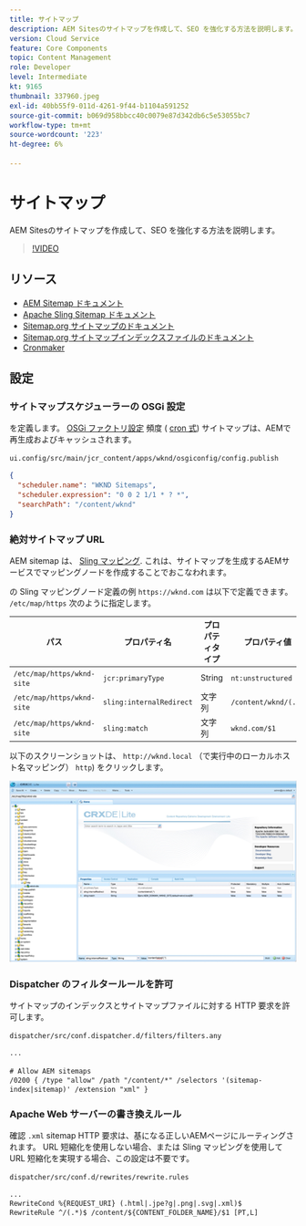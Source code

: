 ```yaml
---
title: サイトマップ
description: AEM Sitesのサイトマップを作成して、SEO を強化する方法を説明します。
version: Cloud Service
feature: Core Components
topic: Content Management
role: Developer
level: Intermediate
kt: 9165
thumbnail: 337960.jpeg
exl-id: 40bb55f9-011d-4261-9f44-b1104a591252
source-git-commit: b069d958bbcc40c0079e87d342db6c5e53055bc7
workflow-type: tm+mt
source-wordcount: '223'
ht-degree: 6%

---
```


# サイトマップ

AEM Sitesのサイトマップを作成して、SEO を強化する方法を説明します。

>[!VIDEO](https://video.tv.adobe.com/v/337960/?quality=12&learn=on)

## リソース

+ [AEM Sitemap ドキュメント](https://experienceleague.adobe.com/docs/experience-manager-cloud-service/overview/seo-and-url-management.html?lang=en#building-an-xml-sitemap-on-aem)
+ [Apache Sling Sitemap ドキュメント](https://github.com/apache/sling-org-apache-sling-sitemap#readme)
+ [Sitemap.org サイトマップのドキュメント](https://www.sitemaps.org/protocol.html)
+ [Sitemap.org サイトマップインデックスファイルのドキュメント](https://www.sitemaps.org/protocol.html#index)
+ [Cronmaker](http://www.cronmaker.com/)

## 設定

### サイトマップスケジューラーの OSGi 設定

を定義します。 [OSGi ファクトリ設定](http://localhost:4502/system/console/configMgr/org.apache.sling.sitemap.impl.SitemapScheduler) 頻度 ( [cron 式](http://www.cronmaker.com)) サイトマップは、AEMで再生成およびキャッシュされます。

`ui.config/src/main/jcr_content/apps/wknd/osgiconfig/config.publish`

```json
{
  "scheduler.name": "WKND Sitemaps",
  "scheduler.expression": "0 0 2 1/1 * ? *",
  "searchPath": "/content/wknd"
}
```

### 絶対サイトマップ URL

AEM sitemap は、 [Sling マッピング](https://sling.apache.org/documentation/the-sling-engine/mappings-for-resource-resolution.html). これは、サイトマップを生成するAEMサービスでマッピングノードを作成することでおこなわれます。

の Sling マッピングノード定義の例 `https://wknd.com` は以下で定義できます。 `/etc/map/https` 次のように指定します。

| パス  | プロパティ名 | プロパティタイプ | プロパティ値 |
|------|----------|---------------|-------|
| `/etc/map/https/wknd-site` | `jcr:primaryType` | String | `nt:unstructured` |
| `/etc/map/https/wknd-site` | `sling:internalRedirect` | 文字列 | `/content/wknd/(.*)` |
| `/etc/map/https/wknd-site` | `sling:match` | 文字列 | `wknd.com/$1` |

以下のスクリーンショットは、 `http://wknd.local` （で実行中のローカルホスト名マッピング） `http`) をクリックします。

![サイトマップの絶対 URL 設定](../assets/sitemaps/sitemaps-absolute-urls.jpg)


### Dispatcher のフィルタールールを許可

サイトマップのインデックスとサイトマップファイルに対する HTTP 要求を許可します。

`dispatcher/src/conf.dispatcher.d/filters/filters.any`

```
...

# Allow AEM sitemaps
/0200 { /type "allow" /path "/content/*" /selectors '(sitemap-index|sitemap)' /extension "xml" }
```

### Apache Web サーバーの書き換えルール

確認 `.xml` sitemap HTTP 要求は、基になる正しいAEMページにルーティングされます。 URL 短縮化を使用しない場合、または Sling マッピングを使用して URL 短縮化を実現する場合、この設定は不要です。

`dispatcher/src/conf.d/rewrites/rewrite.rules`

```
...
RewriteCond %{REQUEST_URI} (.html|.jpe?g|.png|.svg|.xml)$
RewriteRule ^/(.*)$ /content/${CONTENT_FOLDER_NAME}/$1 [PT,L]
```

